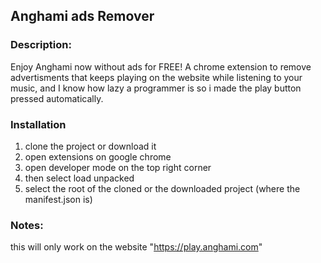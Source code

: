 ## Anghami ads Remover

### Description:
Enjoy Anghami now without ads for FREE!
A chrome extension to remove advertisments that keeps playing on the website while listening to your music, and I know how lazy a programmer is so i made the play button pressed automatically.
### Installation
 1. clone the project or download it
 2. open extensions on google chrome
 3. open developer mode on the top right corner
 4. then select load unpacked
 5. select the root of the cloned or the downloaded project (where the manifest.json is)

### Notes:
this will only work on the website "https://play.anghami.com"


